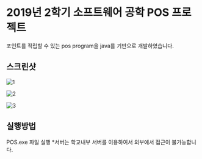 2019년 2학기 소프트웨어 공학 POS 프로젝트
==================


포인트를 적립할 수 있는 pos program을 java를 기반으로 개발하였습니다.


## 스크린샷
![1](https://user-images.githubusercontent.com/43948697/71499204-de714680-28a2-11ea-8f07-209278551eae.JPG)



![2](https://user-images.githubusercontent.com/43948697/71499227-ecbf6280-28a2-11ea-996a-0609c33f3329.JPG)

![3](/screenshot/관리자모드.JPG)

## 실행방법
POS.exe 파일 실행 
*서버는 학교내부 서버를 이용하여서 외부에서 접근이 불가능합니다.
